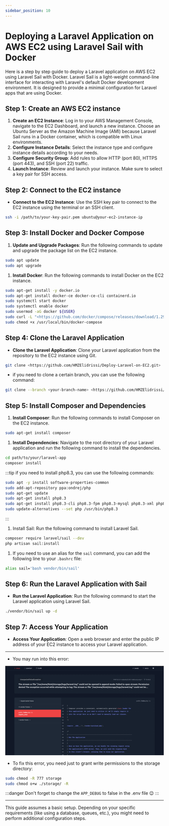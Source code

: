 ```yaml
---
sidebar_position: 10
---
```


# Deploying a Laravel Application on AWS EC2 using Laravel Sail with Docker

Here is a step by step guide to deploy a Laravel application on AWS EC2 using Laravel Sail with Docker. Laravel Sail is a light-weight command-line interface for interacting with Laravel's default Docker development environment. It is designed to provide a minimal configuration for Laravel apps that are using Docker.

## Step 1: Create an AWS EC2 instance

1. **Create an EC2 Instance**: Log in to your AWS Management Console, navigate to the EC2 Dashboard, and launch a new instance. Choose an Ubuntu Server as the Amazon Machine Image (AMI) because Laravel Sail runs in a Docker container, which is compatible with Linux environments.
2. **Configure Instance Details**: Select the instance type and configure instance details according to your needs.
3. **Configure Security Group**: Add rules to allow HTTP (port 80), HTTPS (port 443), and SSH (port 22) traffic.
4. **Launch Instance**: Review and launch your instance. Make sure to select a key pair for SSH access.

## Step 2: Connect to the EC2 instance

- **Connect to the EC2 Instance**: Use the SSH key pair to connect to the EC2 instance using the terminal or an SSH client.

```bash
ssh -i /path/to/your-key-pair.pem ubuntu@your-ec2-instance-ip
```

## Step 3: Install Docker and Docker Compose

1. **Update and Upgrade Packages**: Run the following commands to update and upgrade the package list on the EC2 instance.

```bash
sudo apt update
sudo apt upgrade
```

1. **Install Docker**: Run the following commands to install Docker on the EC2 instance.

```bash
sudo apt-get install -y docker.io
sudo apt-get install docker-ce docker-ce-cli containerd.io
sudo systemctl start docker
sudo systemctl enable docker
sudo usermod -aG docker ${USER}
sudo curl -L "<https://github.com/docker/compose/releases/download/1.29.2/docker-compose-$>(uname -s)-$(uname -m)" -o /usr/local/bin/docker-compose
sudo chmod +x /usr/local/bin/docker-compose
```

## Step 4: Clone the Laravel Application

- **Clone the Laravel Application**: Clone your Laravel application from the repository to the EC2 instance using Git.

```bash
git clone <https://github.com/HMZElidrissi/Deploy-Laravel-on-EC2.git>
```

- if you need to clone a certain branch, you can use the following command:

```bash
git clone --branch <your-branch-name> <https://github.com/HMZElidrissi/Deploy-Laravel-on-EC2.git>
```

## Step 5: Install Composer and Dependencies

1. **Install Composer**: Run the following commands to install Composer on the EC2 instance.

```bash
sudo apt-get install composer
```

1. **Install Dependencies**: Navigate to the root directory of your Laravel application and run the following command to install the dependencies.

```bash
cd path/to/your/laravel-app
composer install
```

:::tip
if you need to install php8.3, you can use the following commands: 

```bash
sudo apt -y install software-properties-common
sudo add-apt-repository ppa:ondrej/php
sudo apt-get update
sudo apt-get install php8.3
sudo apt-get install php8.3-cli php8.3-fpm php8.3-mysql php8.3-xml php8.3-mbstring php8.3-curl php8.3-zip php8.3-intl php8.3-gd
sudo update-alternatives --set php /usr/bin/php8.3
```
:::

1. Install Sail: Run the following command to install Laravel Sail.

```bash
composer require laravel/sail --dev
php artisan sail:install
```

1. If you need to use an alias for the `sail` command, you can add the following line to your `.bashrc` file:

```bash
alias sail='bash vendor/bin/sail'
```

## Step 6: Run the Laravel Application with Sail

- **Run the Laravel Application**: Run the following command to start the Laravel application using Laravel Sail.

```bash
./vendor/bin/sail up -d
```

## Step 7: Access Your Application

- **Access Your Application**: Open a web browser and enter the public IP address of your EC2 instance to access your Laravel application.

---

- You may run into this error:

![Laravel Error](./img/Laravel-EC2.png)

- To fix this error, you need just to grant write permissions to the storage directory:

```bash
sudo chmod -R 777 storage
sudo chmod o+w ./storage/ -R
```

:::danger
Don't forget to change the `APP_DEBUG` to false in the .env file 😉
:::

---

This guide assumes a basic setup. Depending on your specific requirements (like using a database, queues, etc.), you might need to perform additional configuration steps.